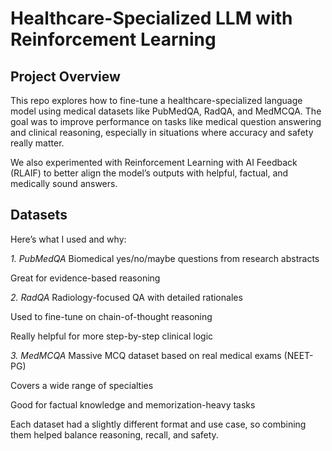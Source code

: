 # Healthcare-Specialized LLM with Reinforcement Learning

## Project Overview
This repo explores how to fine-tune a healthcare-specialized language model using medical datasets like PubMedQA, RadQA, and MedMCQA. The goal was to improve performance on tasks like medical question answering and clinical reasoning, especially in situations where accuracy and safety really matter.

We also experimented with Reinforcement Learning with AI Feedback (RLAIF) to better align the model’s outputs with helpful, factual, and medically sound answers.

## Datasets
Here’s what I used and why:

_1. PubMedQA_
Biomedical yes/no/maybe questions from research abstracts

Great for evidence-based reasoning

_2. RadQA_
Radiology-focused QA with detailed rationales

Used to fine-tune on chain-of-thought reasoning

Really helpful for more step-by-step clinical logic

_3. MedMCQA_
Massive MCQ dataset based on real medical exams (NEET-PG)

Covers a wide range of specialties

Good for factual knowledge and memorization-heavy tasks

Each dataset had a slightly different format and use case, so combining them helped balance reasoning, recall, and safety.
